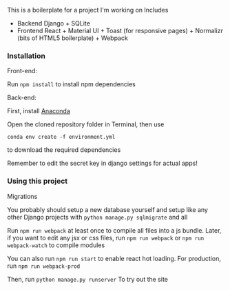 This is a boilerplate for a project I'm working on
Includes
- Backend Django + SQLite
- Frontend React + Material UI + Toast (for responsive pages) + Normalizr (bits of HTML5 boilerplate) + Webpack

### Installation

Front-end:

Run `npm install` to install npm dependencies

Back-end:

First, install [Anaconda](https://www.continuum.io/downloads)

Open the cloned repository folder in Terminal, then use

`conda env create -f environment.yml`

to download the required dependencies

Remember to edit the secret key in django settings for actual apps!

### Using this project

Migrations

You probably should setup a new database yourself and setup like any other Django projects with `python manage.py sqlmigrate` and all

Run `npm run webpack` at least once to compile all files into a js bundle. Later, if you want to edit any jsx or css files, run `npm run webpack` or `npm run webpack-watch` to compile modules

You can also run `npm run start` to enable react hot loading. For production, run `npm run webpack-prod`

Then, run
`python manage.py runserver`
To try out the site


